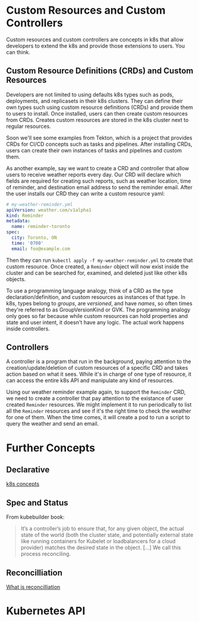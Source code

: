 # Custom Resources and Custom Controllers
Custom resources and custom controllers are concepts in k8s that allow developers to extend the k8s and provide those extensions to users. You can think.  

## Custom Resource Definitions (CRDs) and Custom Resources
Developers are not limited to using defaults k8s types such as pods, deployments, and replicasets in their k8s clusters. They can define their own types such using custom resource definitions (CRDs) and provide them to users to install. Once installed, users can then create custom resources from CRDs. Creates custom resources are stored in the k8s cluster next to regular resources.

Soon we'll see some examples from Tekton, which is a project that provides CRDs for CI/CD concepts such as tasks and pipelines. After installing CRDs, users can create their own instances of tasks and pipelines and custom them.

As another example, say we want to create a CRD and controller that allow users to receive weather reports every day. Our CRD will declare which fields are required for creating such reports, such as weather location, time of reminder, and destination email address to send the reminder email. After the user installs our CRD they can write a custom resource yaml:

```yaml
# my-weather-reminder.yml
apiVersion: weather.com/v1alpha1
kind: Reminder
metadata:
  name: reminder-toronto
spec:
  city: Toronto, ON
  time: '0700'
  email: foo@example.com

```

Then they can run `kubectl apply -f my-weather-reminder.yml` to create that custom resource. Once created, a `Reminder` object will now exist inside the cluster and can be searched for, examined, and deleted just like other k8s objects.

To use a programming language analogy, think of a CRD as the type declaration/definition, and custom resources as instances of that type. In k8s, types belong to *groups*, are *versioned*, and have *names*, so often times they're referred to as GroupVersionKind or GVK. The programming analogy only goes so far because while custom resources can hold properties and state and user intent, it doesn't have any logic. The actual work happens inside controllers. 

## Controllers
A controller is a program that run in the background, paying attention to the creation/update/deletion of custom resources of a specific CRD and takes action based on what it sees. While it's in charge of one type of resource, it can access the entire k8s API and manipulate any kind of resources.

Using our weather reminder example again, to support the `Reminder` CRD, we need to create a controller that pay attention to the existance of user created `Reminder` resources. We might implement it to run periodically to list all the `Reminder` resources and see if it's the right time to check the weather for one of them. When the time comes, it will create a pod to run a script to query the weather and send an email.

# Further Concepts
## Declarative
[k8s concepts](https://kube.academy/lessons/kubernetes-concepts)

## Spec and Status
From kubebuilder book:
> It’s a controller’s job to ensure that, for any given object, the actual state of the world (both the cluster state, and potentially external state like running containers for Kubelet or loadbalancers for a cloud provider) matches the desired state in the object. [...] We call this process reconciling.

## Reconcilliation
[What is reconcilliation](https://speakerdeck.com/thockin/kubernetes-what-is-reconciliation)

# Kubernetes API
